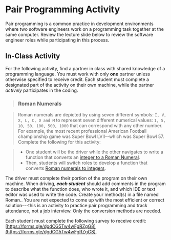 # Pair Programming Activity

Pair programming is a common practice in development environments where two software engineers work on a programming task 
together at the same computer. Review the lecture slide below to review the software engineer roles while participating in this process.

## In-Class Activity

For the following activity, find a partner in class with shared knowledge of a programming language. You must work with only **one** partner unless otherwise specified to receive credit. Each student must complete a designated part of the activity on their own machine, while the partner _actively_ participates in the coding.

> ### Roman Numerals

> Roman numerals are depicted by using seven different symbols: ``I, V, X, L, C, D and M`` to represent seven different numerical values: ``1, 5, 10, 50, 100, 500, 1000`` that can correspond with any other number. For example, the most recent professional American Football championship game was Super Bowl LVII--which was Super Bowl 57. Complete the following for this activity:

> * One student will be the driver while the other navigates to write a function that converts an [integer to a Roman Numeral](https://leetcode.com/problems/integer-to-roman/).
> * Then, students will switch roles to develop a function that converts [Roman numerals to integers](https://leetcode.com/problems/roman-to-integer/).

The driver must complete their portion of the program on their own machine. When driving, _**each student**_ should add comments in the program to describe what the function does, who wrote it, and which IDE or text editor was used to write the code. Create your method(s) in a file named Roman.<ext>. You are not expected to come 
up with the most efficient or correct solution---this is an activity to practice pair programming and track attendance, not a job interview. Only the conversion 
methods are needed.

Each student must complete the following survey to receive credit: [https://forms.gle/dgdCG5Tw4wFgRZgG8](https://forms.gle/dgdCG5Tw4wFgRZgG8).
